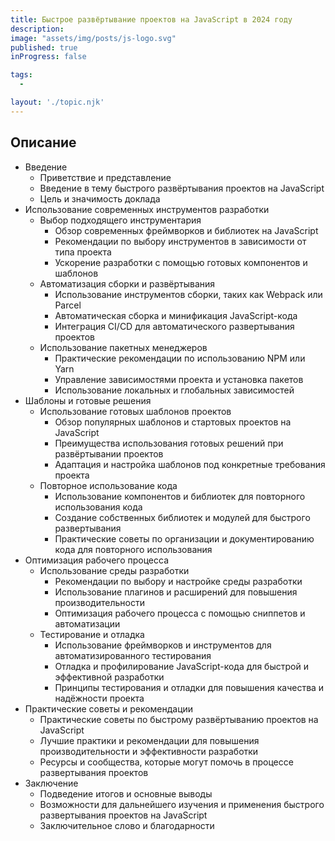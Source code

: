 ```yaml
---
title: Быстрое развёртывание проектов на JavaScript в 2024 году
description:
image: "assets/img/posts/js-logo.svg"
published: true
inProgress: false

tags:
  -

layout: './topic.njk'
---
```


## Описание

* Введение
  * Приветствие и представление
  * Введение в тему быстрого развёртывания проектов на JavaScript
  * Цель и значимость доклада
* Использование современных инструментов разработки
  * Выбор подходящего инструментария
    * Обзор современных фреймворков и библиотек на JavaScript
    * Рекомендации по выбору инструментов в зависимости от типа проекта
    * Ускорение разработки с помощью готовых компонентов и шаблонов
  * Автоматизация сборки и развёртывания
    * Использование инструментов сборки, таких как Webpack или Parcel
    * Автоматическая сборка и минификация JavaScript-кода
    * Интеграция CI/CD для автоматического развертывания проектов
  * Использование пакетных менеджеров
    * Практические рекомендации по использованию NPM или Yarn
    * Управление зависимостями проекта и установка пакетов
    * Использование локальных и глобальных зависимостей
* Шаблоны и готовые решения
  * Использование готовых шаблонов проектов
    * Обзор популярных шаблонов и стартовых проектов на JavaScript
    * Преимущества использования готовых решений при развёртывании проектов
    * Адаптация и настройка шаблонов под конкретные требования проекта
  * Повторное использование кода
    * Использование компонентов и библиотек для повторного использования кода
    * Создание собственных библиотек и модулей для быстрого развертывания
    * Практические советы по организации и документированию кода для повторного использования
* Оптимизация рабочего процесса
  * Использование среды разработки
    * Рекомендации по выбору и настройке среды разработки
    * Использование плагинов и расширений для повышения производительности
    * Оптимизация рабочего процесса с помощью сниппетов и автоматизации
  * Тестирование и отладка
    * Использование фреймворков и инструментов для автоматизированного тестирования
    * Отладка и профилирование JavaScript-кода для быстрой и эффективной разработки
    * Принципы тестирования и отладки для повышения качества и надёжности проекта
* Практические советы и рекомендации
  * Практические советы по быстрому развёртыванию проектов на JavaScript
  * Лучшие практики и рекомендации для повышения производительности и эффективности разработки
  * Ресурсы и сообщества, которые могут помочь в процессе развертывания проектов
* Заключение
  * Подведение итогов и основные выводы
  * Возможности для дальнейшего изучения и применения быстрого развертывания проектов на JavaScript
  * Заключительное слово и благодарности
